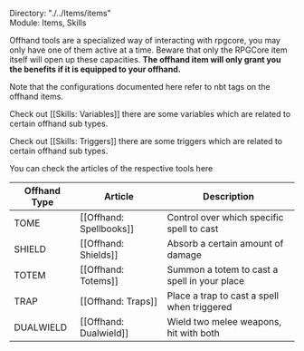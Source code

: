 Directory: "./../Items/items"  
Module: Items, Skills

Offhand tools are a specialized way of interacting with rpgcore, you may only have one of them active at a time. Beware that only the RPGCore item itself will open up these capacities. **The offhand item will only grant you the benefits if it is equipped to your offhand.**

Note that the configurations documented here refer to nbt tags on the offhand items.

Check out [[Skills: Variables]] there are some variables which are related to certain offhand sub types. 

Check out [[Skills: Triggers]] there are some triggers which are related to certain offhand sub types.

You can check the articles of the respective tools here

| Offhand Type | Article | Description |
|-|-|-|
| TOME | [[Offhand: Spellbooks]] | Control over which specific spell to cast |
| SHIELD | [[Offhand: Shields]] | Absorb a certain amount of damage |
| TOTEM | [[Offhand: Totems]] | Summon a totem to cast a spell in your place |
| TRAP | [[Offhand: Traps]] | Place a trap to cast a spell when triggered |
| DUALWIELD | [[Offhand: Dualwield]] | Wield two melee weapons, hit with both |